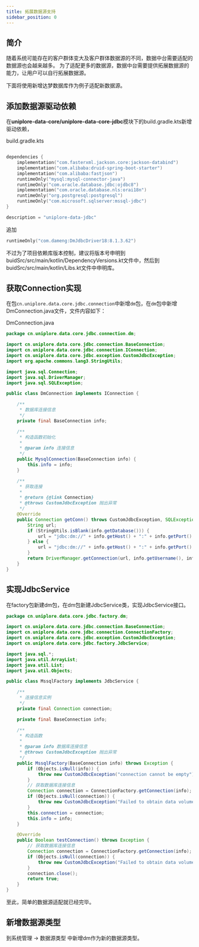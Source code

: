 ```yaml
---
title: 拓展数据源支持
sidebar_position: 0
---
```


## 简介

随着系统可能存在的客户群体变大及客户群体数据源的不同，数据中台需要适配的数据源也会越来越多。
为了适配更多的数据源，数据中台需要提供拓展数据源的能力，让用户可以自行拓展数据源。

下面将使用新增达梦数据库作为例子适配新数据源。

## 添加数据源驱动依赖

在**uniplore-data-core/uniplore-data-core-jdbc**模块下的build.gradle.kts新增驱动依赖，

build.gradle.kts

```kotlin

dependencies {
    implementation("com.fasterxml.jackson.core:jackson-databind")
    implementation("com.alibaba:druid-spring-boot-starter")
    implementation("com.alibaba:fastjson")
    runtimeOnly("mysql:mysql-connector-java")
    runtimeOnly("com.oracle.database.jdbc:ojdbc8")
    implementation("com.oracle.database.nls:orai18n")
    runtimeOnly("org.postgresql:postgresql")
    runtimeOnly("com.microsoft.sqlserver:mssql-jdbc")
}

description = "uniplore-data-jdbc"
```

追加

```kotlin
runtimeOnly("com.dameng:DmJdbcDriver18:8.1.3.62")
```

不过为了项目依赖库版本控制，建议将版本号申明到buidSrc/src/main/kotlin/DependencyVersions.kt文件中，然后到buidSrc/src/main/kotlin/Libs.kt文件中申明库。


## 获取Connection实现

在包`cn.uniplore.data.core.jdbc.connection`中新增`dm`包，在`dm`包中新增DmConnection.java文件，文件内容如下：

DmConnection.java

```java
package cn.uniplore.data.core.jdbc.connection.dm;

import cn.uniplore.data.core.jdbc.connection.BaseConnection;
import cn.uniplore.data.core.jdbc.connection.IConnection;
import cn.uniplore.data.core.jdbc.exception.CustomJdbcException;
import org.apache.commons.lang3.StringUtils;

import java.sql.Connection;
import java.sql.DriverManager;
import java.sql.SQLException;

public class DmConnection implements IConnection {

    /**
     * 数据库连接信息
     */
    private final BaseConnection info;

    /**
     * 构造函数初始化
     *
     * @param info 连接信息
     */
    public MysqlConnection(BaseConnection info) {
        this.info = info;
    }

    /**
     * 获取连接
     *
     * @return {@link Connection}
     * @throws CustomJdbcException 抛出异常
     */
    @Override
    public Connection getConn() throws CustomJdbcException, SQLException {
        String url;
        if (StringUtils.isBlank(info.getDatabase())) {
            url = "jdbc:dm://" + info.getHost() + ":" + info.getPort() + "?serverTimezone=UTC&useUnicode=true&useSSL=false&characterEncoding=utf8";
        } else {
            url = "jdbc:dm://" + info.getHost() + ":" + info.getPort() + "/" + info.getDatabase() + "?serverTimezone=UTC&useUnicode=true&useSSL=false&characterEncoding=utf8";
        }
        return DriverManager.getConnection(url, info.getUsername(), info.getPassword());
    }
}

```

## 实现JdbcService

在factory包新建dm包，在dm包新建JdbcService类，实现JdbcService接口。

```java
package cn.uniplore.data.core.jdbc.factory.dm;

import cn.uniplore.data.core.jdbc.connection.BaseConnection;
import cn.uniplore.data.core.jdbc.connection.ConnectionFactory;
import cn.uniplore.data.core.jdbc.exception.CustomJdbcException;
import cn.uniplore.data.core.jdbc.factory.JdbcService;

import java.sql.*;
import java.util.ArrayList;
import java.util.List;
import java.util.Objects;

public class MssqlFactory implements JdbcService {

    /**
     * 连接信息实例
     */
    private final Connection connection;

    private final BaseConnection info;

    /**
     * 构造函数
     *
     * @param info 数据库连接信息
     * @throws CustomJdbcException 抛出异常
     */
    public MssqlFactory(BaseConnection info) throws Exception {
        if (Objects.isNull(info)) {
            throw new CustomJdbcException("connection cannot be empty");
        }
        // 获取数据库连接信息
        Connection connection = ConnectionFactory.getConnection(info);
        if (Objects.isNull(connection)) {
            throw new CustomJdbcException("Failed to obtain data volume connection information！");
        }
        this.connection = connection;
        this.info = info;
    }

    @Override
    public Boolean testConnection() throws Exception {
        // 获取数据库连接信息
        Connection connection = ConnectionFactory.getConnection(info);
        if (Objects.isNull(connection)) {
            throw new CustomJdbcException("Failed to obtain data volume connection information！");
        }
        connection.close();
        return true;
    }
}
```

至此，简单的数据源适配就已经完毕。

## 新增数据源类型

到系统管理 -> 数据源类型 中新增dm作为新的数据源类型。